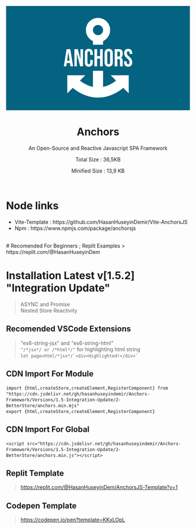 <div>

<div align="center">
<img width="600px" src="https://github.com/HasanHuseyinDemir/Anchors-Framework/blob/master/Images/new/logo-color.png">
<h1 align="center">Anchors</h1>
<p align="center">An Open-Source and Reactive Javascript SPA Framework</p>
<p align="center">Total Size : 36,5KB</p>
<p align="center">Minified Size : 13,9 KB</p>
</div>
<br>

# Node links
<ul>
<li>Vite-Template : https://github.com/HasanHuseyinDemir/Vite-AnchorsJS</li>
<li> Npm : https://www.npmjs.com/package/anchorsjs</li>
</ul>
<br>
# Recomended For Beginners ; Replit Examples
> https://replit.com/@HasanHuseyinDem

# Installation Latest v[1.5.2] "Integration Update"
> ASYNC and Promise <br>
> Nested Store Reactivity

## Recomended VSCode Extensions
> "es6-string-jsx" and "es6-string-html"<br>
```"/*jsx*/ or /*html*/"``` for highlighting html string<br>
``` let page=html/*jsx*/`<div>Highlighted!</div>` ```

## CDN Import For Module
```
import {html,createStore,createElement,RegisterComponent} from "https://cdn.jsdelivr.net/gh/hasanhuseyindemir/Anchors-Framework/Versions/1.5-Integration-Update/2-BetterStore/anchors.min.mjs"
export {html,createStore,createElement,RegisterComponent}
```

## CDN Import For Global 
```
<script src="https://cdn.jsdelivr.net/gh/hasanhuseyindemir/Anchors-Framework/Versions/1.5-Integration-Update/2-BetterStore/anchors.min.js"></script>
```

## Replit Template
> https://replit.com/@HasanHuseyinDem/AnchorsJS-Template?v=1

## Codepen Template
> https://codepen.io/pen?template=KKxLOpL

